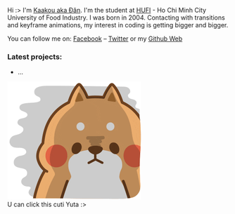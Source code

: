 Hi :>
I'm [Kaakou aka Đăn](https://www.facebook.com/hiimdang18). I'm the student at [HUFI](https://www.facebook.com/TuyensinhHUFI) -  Ho Chi Minh City University of Food Industry. I was born in 2004. Contacting with transitions and keyframe animations, my interest in coding is getting bigger and bigger.

You can follow me on: [Facebook](https://www.facebook.com/hiimdang18/) – [Twitter](https://twitter.com/_hiimdang) or my [Github Web](https://hiimdang.github.io/hiimdang)

### Latest projects:
- ...

[![hiimdang](tonton.gif)](https://hiimdang.github.io/hiimdang) 
<br>
U can click this cuti Yuta :>
